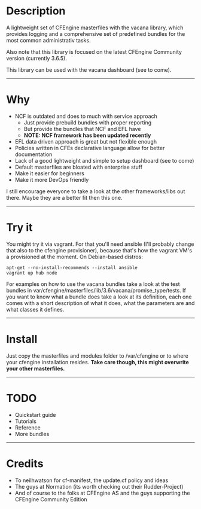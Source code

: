 # Description

A lightweight set of CFEngine masterfiles with the vacana library, which
provides logging and a comprehensive set of predefined bundles for the most
common administrativ tasks.

Also note that this library is focused on the latest CFEngine Community
version (currently 3.6.5).

This library can be used with the vacana dashboard (see to come).

---

# Why

* NCF is outdated and does to much with service approach
    * Just provide prebuild bundles with proper reporting
    * But provide the bundles that NCF and EFL have
    * **NOTE: NCF framework has been updated recently**
* EFL data driven approach is great but not flexible enough
* Policies written in CFEs declarative language allow for better documentation
* Lack of a good lightweight and simple to setup dashboard (see to come)
* Default masterfiles are bloated with enterprise stuff
* Make it easier for beginners
* Make it more DevOps friendly

I still encourage everyone to take a look at the other frameworks/libs
out there. Maybe they are a better fit then this one.

---

# Try it

You might try it via vagrant. For that you'll need ansible (I'll probably
change that also to the cfengine provisioner), because that's how the
vagrant VM's a provisioned at the moment.
On Debian-based distros:

```
apt-get --no-install-recommends --install ansible
vagrant up hub node
```

For examples on how to use the vacana bundles take a look at the test bundles
in var/cfengine/masterfiles/lib/3.6/vacana/promise_type/tests.
If you want to know what a bundle does take a look at its definition, each
one comes with a short description of what it does, what the parameters are
and what classes it defines.

---

# Install

Just copy the masterfiles and modules folder to /var/cfengine or to where
your cfengine installation resides.
**Take care though, this might overwrite your other masterfiles.**

---

# TODO

* Quickstart guide
* Tutorials
* Reference
* More bundles

---

# Credits

* To neilhwatson for cf-manifest, the update.cf policy and ideas
* The guys at Normation (its worth checking out their Rudder-Project)
* And of course to the folks at CFEngine AS and the guys supporting the
  CFEngine Community Edition
